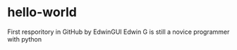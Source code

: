 # hello-world
First resporitory in GitHub by EdwinGUI
Edwin G is still a novice programmer with python
